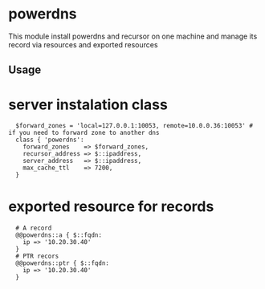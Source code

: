 powerdns
========

This module install powerdns and recursor on one machine and manage its record via resources and exported resources


## Usage

# server instalation class

```
  $forward_zones = 'local=127.0.0.1:10053, remote=10.0.0.36:10053' # if you need to forward zone to another dns
  class { 'powerdns':
    forward_zones    => $forward_zones,
    recursor_address => $::ipaddress,
    server_address   => $::ipaddress,
    max_cache_ttl    => 7200,
  }
```

# exported resource for records
```
  # A record
  @@powerdns::a { $::fqdn:
    ip => '10.20.30.40'
  }
  # PTR recors
  @@powerdns::ptr { $::fqdn:
    ip => '10.20.30.40'
  }
```
